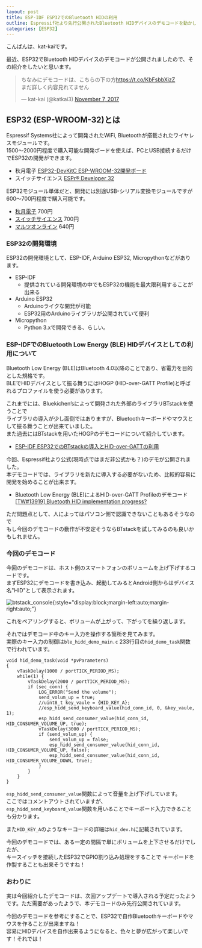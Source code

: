 ```yaml
---
layout: post
title: ESP-IDF ESP32でのBluetooth HIDの利用
outline: Espressif社より先行公開されたBluetooth HIDデバイスのデモコードを動かしてみました。
categories: [ESP32]
---
```


こんばんは、kat-kaiです。

最近、ESP32でBluetooth HIDデバイスのデモコードが公開されましたので、その紹介をしたいと思います。

<blockquote class="twitter-tweet tw-align-center" data-lang="en"><p lang="ja" dir="ltr">ちなみにデモコードは、こちらの下の方<a href="https://t.co/KbFsbbXizZ">https://t.co/KbFsbbXizZ</a><br>まだ詳しく内容見れてません</p>&mdash; kat-kai (@katkai3) <a href="https://twitter.com/katkai3/status/927827470409113605?ref_src=twsrc%5Etfw">November 7, 2017</a></blockquote>
<script async src="https://platform.twitter.com/widgets.js" charset="utf-8"></script>


## ESP32 (ESP-WROOM-32)とは
Espressif Systems社によって開発されたWiFi, Bluetoothが搭載されたワイヤレスモジュールです。  
1500～2000円程度で購入可能な開発ボードを使えば、PCとUSB接続するだけでESP32の開発ができます。
- 秋月電子 [ESP32-DevKitC ESP-WROOM-32開発ボード](http://akizukidenshi.com/catalog/g/gM-11819/)
- スイッチサイエンス [ESPr® Developer 32](https://www.switch-science.com/catalog/3210)

ESP32モジュール単体だと、開発には別途USB-シリアル変換モジュールですが600～700円程度で購入可能です。
- [秋月電子](http://akizukidenshi.com/catalog/g/gM-11647/) 700円
- [スイッチサイエンス](https://www.switch-science.com/catalog/3156/) 700円
- [マルツオンライン](https://www.marutsu.co.jp/pc/i/836865/) 640円

### ESP32の開発環境
ESP32の開発環境として、ESP-IDF, Arduino ESP32, Micropythonなどがあります。

- ESP-IDF
    - 提供されている開発環境の中でもESP32の機能を最大限利用することが出来る
- Arduino ESP32
    - Arduinoライクな開発が可能
    - ESP32用のArduinoライブラリが公開されていて便利
- Micropython
    - Python 3.xで開発できる、らしい。

### ESP-IDFでのBluetooth Low Energy (BLE) HIDデバイスとしての利用について
Bluetooth Low Energy (BLE)はBluetooth 4.0以降のことであり、省電力を目的とした規格です。  
BLEでHIDデバイスとして振る舞うにはHOGP (HID-over-GATT Profile)と呼ばれるプロファイルを使う必要があります。

これまでには、Bluekichen’sによって開発された外部のライブラリBTstackを使うことで  
ライブラリの導入が少し面倒ではありますが、Bluetoothキーボードやマウスとして振る舞うことが出来ていました。  
また過去にはBTstackを用いたHOGPのデモコードについて紹介しています。

- [ESP-IDF ESP32でのBTstackの導入とHID-over-GATTの利用](https://kat-kai.github.io/ESP32%E3%81%A8BTStack%E3%82%92%E4%BD%BF%E3%81%A3%E3%81%A6HID-over-GATT/)



今回、Espressif社より公式(現時点ではまだ非公式かも？)のデモが公開されました。  
本デモコードでは、ライブラリを新たに導入する必要がないため、比較的容易に開発を始めることが出来ます。
  
- Bluetooth Low Energy (BLE)によるHID-over-GATT Profileのデモコード    
[[TW#13919] Bluetooth HID implementation progress?](https://github.com/espressif/esp-idf/issues/782#issuecomment-342410213)

ただ問題点として、人によってはパソコン側で認識できないこともあるそうなので  
もし今回のデモコードの動作が不安定そうならBTstackを試してみるのも良いかもしれません。


### 今回のデモコード
今回のデモコードは、ホスト側のスマートフォンのボリュームを上げ下げするコードです。  
まずESP32にデモコードを書き込み、起動してみるとAndroid側からはデバイス名"HID"として表示されます。

![btstack_console](https://user-images.githubusercontent.com/21113258/32978230-4a273414-cc81-11e7-9640-5dd7e3919377.png){:style="display:block;margin-left:auto;margin-right:auto;"}

これをペアリングすると、ボリュームが上がって、下がってを繰り返します。


それではデモコード中のキー入力を操作する箇所を見てみます。  
実際のキー入力の制御は```ble_hidd_demo_main.c``` 233行目の```hid_demo_task```関数で行われています。

```
void hid_demo_task(void *pvParameters)
{
    vTaskDelay(1000 / portTICK_PERIOD_MS);
    while(1) {
        vTaskDelay(2000 / portTICK_PERIOD_MS);
        if (sec_conn) {
            LOG_ERROR("Send the volume");
            send_volum_up = true;
            //uint8_t key_vaule = {HID_KEY_A};
            //esp_hidd_send_keyboard_value(hid_conn_id, 0, &key_vaule, 1);
            esp_hidd_send_consumer_value(hid_conn_id, HID_CONSUMER_VOLUME_UP, true);
            vTaskDelay(3000 / portTICK_PERIOD_MS);
            if (send_volum_up) {
                send_volum_up = false;
                esp_hidd_send_consumer_value(hid_conn_id, HID_CONSUMER_VOLUME_UP, false);
                esp_hidd_send_consumer_value(hid_conn_id, HID_CONSUMER_VOLUME_DOWN, true);
            }
        }
    }
}
```


```esp_hidd_send_consumer_value```関数によって音量を上げ下げしています。  
ここではコメントアウトされていますが、  
```esp_hidd_send_keyboard_value```関数を用いることでキーボード入力できることも分かります。

また```HID_KEY_A```のようなキーコードの詳細は```hid_dev.h```に記載されています。

今回のデモコードでは、ある一定の間隔で単にボリュームを上下させるだけでしたが、  
キースイッチを接続したESP32でGPIO割り込み処理をすることで
キーボードを作製することも出来そうですね！

### おわりに
実は今回紹介したデモコードは、次回アップデートで導入される予定だったようです。ただ需要があったようで、本デモコードのみ先行公開されています。  

今回のデモコードを参考にすることで、ESP32で自作Bluetoothキーボードやマウスを作ることが出来ますね！  
容易にHIDデバイスを自作出来るようになると、色々と夢が広がって楽しいです！それでは！
